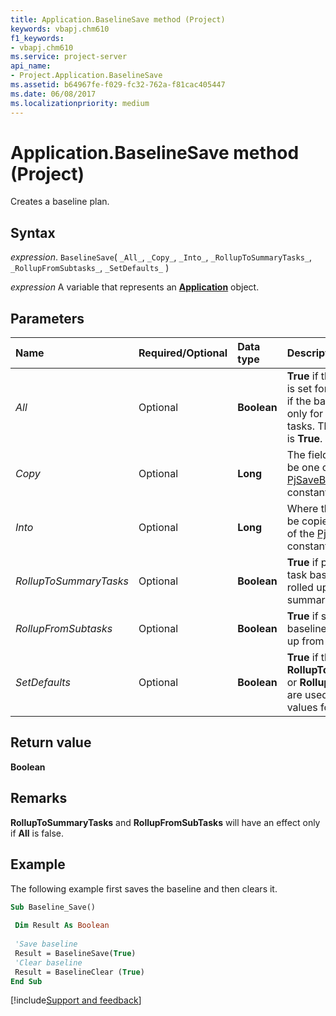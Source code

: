 ```yaml
---
title: Application.BaselineSave method (Project)
keywords: vbapj.chm610
f1_keywords:
- vbapj.chm610
ms.service: project-server
api_name:
- Project.Application.BaselineSave
ms.assetid: b64967fe-f029-fc32-762a-f81cac405447
ms.date: 06/08/2017
ms.localizationpriority: medium
---
```



# Application.BaselineSave method (Project)

Creates a baseline plan.


## Syntax

_expression_. `BaselineSave`( `_All_`, `_Copy_`, `_Into_`, `_RollupToSummaryTasks_`, `_RollupFromSubtasks_`, `_SetDefaults_` )

_expression_ A variable that represents an **[Application](Project.Application.md)** object.


## Parameters



|Name|Required/Optional|Data type|Description|
|:-----|:-----|:-----|:-----|
| _All_|Optional|**Boolean**|**True** if the baseline plan is set for all tasks. **False** if the baseline plan is set only for the selected tasks. The default value is **True**.|
| _Copy_|Optional|**Long**| The fields to copy. Can be one of the [PjSaveBaselineFrom](Project.PjSaveBaselineFrom.md) constants.|
| _Into_|Optional|**Long**|Where the fields should be copied. Can be one of the [PjSaveBaselineTo](Project.PjSaveBaselineTo.md) constants.|
| _RollupToSummaryTasks_|Optional|**Boolean**|**True** if parent summary task baseline data are rolled up from selected summary tasks.|
| _RollupFromSubtasks_|Optional|**Boolean**|**True** if summary task baseline data are rolled up from subtasks.|
| _SetDefaults_|Optional|**Boolean**|**True** if the values of **RollupToSummaryTasks** or **RollupFromSubtasks** are used as default values for new projects.|

## Return value

 **Boolean**


## Remarks

 **RollupToSummaryTasks** and **RollupFromSubTasks** will have an effect only if **All** is false.


## Example

The following example first saves the baseline and then clears it.


```vb
Sub Baseline_Save() 
 
 Dim Result As Boolean 
 
 'Save baseline 
 Result = BaselineSave(True) 
 'Clear baseline 
 Result = BaselineClear (True) 
End Sub
```

[!include[Support and feedback](~/includes/feedback-boilerplate.md)]